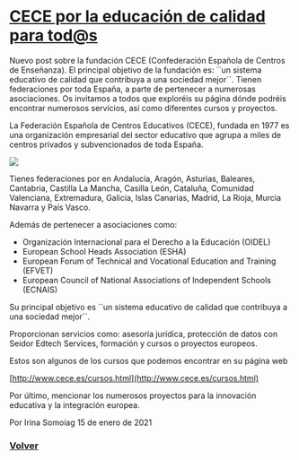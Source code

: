 # [CECE por la educación de calidad para tod@s](https://javier-dlap.github.io/EducacionDeCalidad/pages/Cece)

Nuevo post sobre la fundación CECE (Confederación Española de Centros de Enseñanza). El principal objetivo de la fundación es: ``un sistema educativo de calidad que contribuya a una sociedad mejor´´.
Tienen federaciones por toda España, a parte de pertenecer a numerosas asociaciones.
Os invitamos a todos que exploréis su página dónde podréis encontrar numerosos servicios, así como diferentes cursos y proyectos.

La Federación Española de Centros Educativos (CECE), fundada en 1977 es una organización empresarial del sector educativo que agrupa a miles de centros privados y subvencionados de toda España.

![](https://javier-dlap.github.io/EducacionDeCalidad/images/CECE.png)

Tienes federaciones por en Andalucía, Aragón, Asturias, Baleares, Cantabria, Castilla La Mancha, Casilla León, Cataluña, Comunidad Valenciana, Extremadura, Galicia, Islas Canarias, Madrid, La Rioja, Murcia Navarra y País Vasco.

Además de pertenecer a asociaciones como:
* Organización Internacional para el Derecho a la Educación (OIDEL)
* European School Heads Association (ESHA)
* European Forum of Technical and Vocational Education and Training (EFVET)
* European Council of National Associations of Independent Schools (ECNAIS)

Su principal objetivo es ``un sistema educativo de calidad que contribuya a una sociedad mejor´´.

Proporcionan servicios como: asesoría jurídica, protección de datos con Seidor Edtech Services, formación y cursos o proyectos europeos.

Estos son algunos de los cursos que podemos encontrar en su página web

[http://www.cece.es/cursos.html](http://www.cece.es/cursos.html)

Por último, mencionar los numerosos proyectos para la innovación educativa y la integración europea.



Por Irina Somoiag 15 de enero de 2021

### [Volver](https://javier-dlap.github.io/EducacionDeCalidad/) 